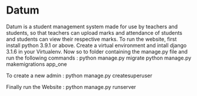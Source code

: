# Datum
Datum is a student management system made for use by teachers and students, so that teachers can upload marks and attendance of students and students can view their respective marks.
To run the website, first install python 3.9.1 or above. Create a virtual environment and intall django 3.1.6 in your Virtualenv.
Now so to folder containing the manage.py file and run the following commands :
python manage.py migrate
python manage.py makemigrations app_one

To create a new admin :
python manage.py createsuperuser

Finally run the Website :
python manage.py runserver

